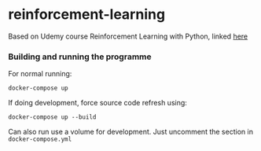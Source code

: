 # reinforcement-learning
Based on Udemy course Reinforcement Learning with Python, linked [here](https://www.udemy.com/course/artificial-intelligence-reinforcement-learning-in-python/?LSNPUBID=Jbc0N5ZkDzk&ranEAID=Jbc0N5ZkDzk&ranMID=39197&ranSiteID=Jbc0N5ZkDzk-._h1PEob2obmKoVouzF9iQ)

### Building and running the programme
For normal running:
```
docker-compose up
````

If doing development, force source code refresh using:
```
docker-compose up --build
````

Can also run use a volume for development. Just uncomment the section in `docker-compose.yml`
